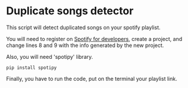 # Duplicate songs detector

This script will detect duplicated songs on your spotify playlist.

You will need to register on [Spotify for developers](https://developer.spotify.com/), create a project, and change lines 8 and 9 with the info generated by the new project.

Also, you will need 'spotipy' library.

```
pip install spotipy
```

Finally, you have to run the code, put on the terminal your playlist link.

